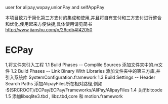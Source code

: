 user for alipay,wxpay,unionPay and selfAppPay

本项目致力于简化第三方支付的集成和使用,并且将自有支付和三方支付进行整合和优化,使用起来方便快捷,具体使用请见简书 http://www.jianshu.com/p/26cdb4f42050

# ECPay

1,将文件夹引入工程
  1.1  Build Phases -- Complile Sources 添加文件夹中的.m文件
  1.2  Build Phases -- Link Binary With Libraries 添加文件夹中的第三方库,并引入系统库 SystemConfiguration.framework
  1.3  Build Settings -- Header Search Paths 添加AlipayFiles所在相对路径,例如 :$(SRCROOT)/ECPay/ECPay/Frameworks/AliPay/AlipayFiles 
  1.4 关闭bitcode
  1.5 添加libsqlite3.tbd , libz.tbd,core 和 motion.framework

